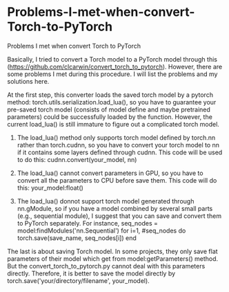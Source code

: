# Problems-I-met-when-convert-Torch-to-PyTorch
Problems I met when convert Torch to PyTorch

Basically, I tried to convert a Torch model to a PyTorch model through this (https://github.com/clcarwin/convert_torch_to_pytorch).
However, there are some problems I met during this procedure. I will list the problems and my solutions here.

At the first step, this converter loads the saved torch model by a pytorch method: torch.utils.serialization.load_lua(), so you have to guarantee your pre-saved torch model (consists of model define and maybe pretrained parameters) could be successfully loaded by the function. However, the current load_lua() is still immature to figure out a complicated torch model.

1. The load_lua() method only supports torch model defined by torch.nn rather than torch.cudnn, so you have to convert your torch model to nn if it contains some layers defined through cudnn. This code will be used to do this:
        cudnn.convert(your_model, nn)
        
2. The load_lua() cannot convert parameters in GPU, so you have to convert all the parameters to CPU before save them. This code will do this:
        your_model:float()
        
3. The load_lua() donnot support torch model generated through nn.gModule, so if you have a model combined by several small parts (e.g., sequential module), I suggest that you can save and convert them to PyTorch separately. For instance,
       seq_nodes = model:findModules('nn.Sequential')
       for i=1, #seq_nodes do
           torch.save(save_name, seq_nodes[i])
       end
       
The last is about saving Torch model. In some projects, they only save flat parameters of their model which get from model:getParameters() method. But the convert_torch_to_pytorch.py cannot deal with this parameters directly. Therefore, it is better to save the model directly by torch.save('your/directory/filename', your_model).
       
